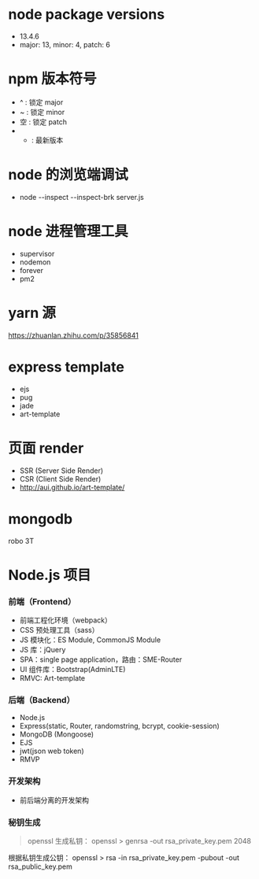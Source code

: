 # node package versions

- 13.4.6
- major: 13, minor: 4, patch: 6

# npm 版本符号

- ^ : 锁定 major
- ~ : 锁定 minor
- 空 : 锁定 patch
- - : 最新版本

# node 的浏览端调试

- node --inspect --inspect-brk server.js

# node 进程管理工具

- supervisor
- nodemon
- forever
- pm2

# yarn 源

https://zhuanlan.zhihu.com/p/35856841

# express template

- ejs
- pug
- jade
- art-template

# 页面 render

- SSR (Server Side Render)
- CSR (Client Side Render)
- http://aui.github.io/art-template/

# mongodb

robo 3T

# Node.js 项目

### 前端（Frontend）

- 前端工程化环境（webpack）
- CSS 预处理工具（sass）
- JS 模块化：ES Module, CommonJS Module
- JS 库：jQuery
- SPA：single page application，路由：SME-Router
- UI 组件库：Bootstrap(AdminLTE)
- RMVC: Art-template

### 后端（Backend）

- Node.js
- Express(static, Router, randomstring, bcrypt, cookie-session)
- MongoDB (Mongoose)
- EJS
- jwt(json web token)
- RMVP

### 开发架构

- 前后端分离的开发架构

### 秘钥生成

> openssl
> 生成私钥：
> openssl > genrsa -out rsa_private_key.pem 2048

根据私钥生成公钥：
openssl > rsa -in rsa_private_key.pem -pubout -out rsa_public_key.pem
